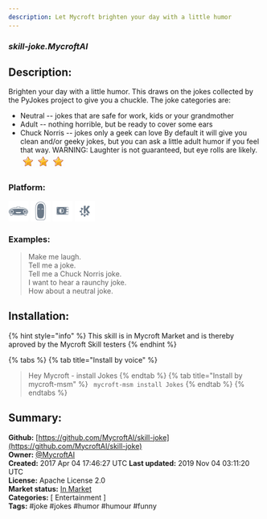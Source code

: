 ```yaml
---
description: Let Mycroft brighten your day with a little humor
---
```


### _skill-joke.MycroftAI_  
## Description:  
Brighten your day with a little humor.  This draws on the jokes collected by the PyJokes project to give you a chuckle.
The joke categories are:
* Neutral -- jokes that are safe for work, kids or your grandmother
* Adult -- nothing horrible, but be ready to cover some ears
* Chuck Norris -- jokes only a geek can love
By default it will give you clean and/or geeky jokes, but you can ask a little adult humor if you feel that way.
WARNING:  Laughter is not guaranteed, but eye rolls are likely.  
![](../.gitbook/assets/star.png)![](../.gitbook/assets/star.png)![](../.gitbook/assets/star.png)  
  
### Platform:  
 ![Mark I](../.gitbook/assets/mark-1-icon.png)  ![Mark II](../.gitbook/assets/mark-2-icon.png)  ![Picroft](../.gitbook/assets/picroft-icon.png)  ![plasmoid](../.gitbook/assets/kde.png)   
### Examples:  
> Make me laugh.  
> Tell me a joke.  
> Tell me a Chuck Norris joke.  
> I want to hear a raunchy joke.  
> How about a neutral joke.  
  
## Installation:  
{% hint style="info" %}
This skill is in Mycroft Market and is thereby aproved by the Mycroft Skill testers
{% endhint %}
    
{% tabs %}
{% tab title="Install by voice" %}
> Hey Mycroft - install Jokes
{% endtab %}
  {% tab title="Install by mycroft-msm" %}
``` mycroft-msm install Jokes```
{% endtab %}
  {% endtabs %}
    
## Summary:  
**Github:** [https://github.com/MycroftAI/skill-joke](https://github.com/MycroftAI/skill-joke)  
**Owner:** [@MycroftAI](https://github.com/MycroftAI)  
**Created:** 2017 Apr 04 17:46:27 UTC  **Last updated:** 2019 Nov 04 03:11:20 UTC  
**License:** Apache License 2.0  
**Market status:** [In Market](https://market.mycroft.ai/skill/mycroft-joke)  
**Categories:** [ Entertainment ]   
**Tags:** \#joke \#jokes \#humor \#humour \#funny   
